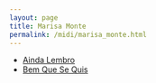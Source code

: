 ```yaml
---
layout: page
title: Marisa Monte
permalink: /midi/marisa_monte.html
---
```


* [Ainda Lembro](http://srv.victor3d.com.br/midi/lembro.mid)
* [Bem Que Se Quis](http://srv.victor3d.com.br/midi/b-s-quis.mid)